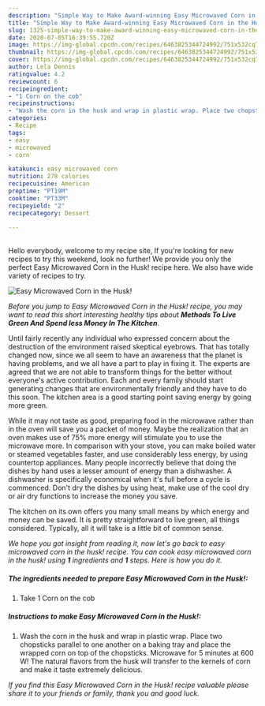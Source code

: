 ```yaml
---
description: "Simple Way to Make Award-winning Easy Microwaved Corn in the Husk!"
title: "Simple Way to Make Award-winning Easy Microwaved Corn in the Husk!"
slug: 1325-simple-way-to-make-award-winning-easy-microwaved-corn-in-the-husk
date: 2020-07-05T16:39:55.720Z
image: https://img-global.cpcdn.com/recipes/6463825344724992/751x532cq70/easy-microwaved-corn-in-the-husk-recipe-main-photo.jpg
thumbnail: https://img-global.cpcdn.com/recipes/6463825344724992/751x532cq70/easy-microwaved-corn-in-the-husk-recipe-main-photo.jpg
cover: https://img-global.cpcdn.com/recipes/6463825344724992/751x532cq70/easy-microwaved-corn-in-the-husk-recipe-main-photo.jpg
author: Lela Dennis
ratingvalue: 4.2
reviewcount: 6
recipeingredient:
- "1 Corn on the cob"
recipeinstructions:
- "Wash the corn in the husk and wrap in plastic wrap. Place two chopsticks parallel to one another on a baking tray and place the wrapped corn on top of the chopsticks. Microwave for 5 minutes at 600 W! The natural flavors from the husk will transfer to the kernels of corn and make it taste extremely delicious."
categories:
- Recipe
tags:
- easy
- microwaved
- corn

katakunci: easy microwaved corn 
nutrition: 278 calories
recipecuisine: American
preptime: "PT19M"
cooktime: "PT33M"
recipeyield: "2"
recipecategory: Dessert

---
```

<br>
Hello everybody, welcome to my recipe site, If you're looking for new recipes to try this weekend, look no further! We provide you only the perfect Easy Microwaved Corn in the Husk! recipe here. We also have wide variety of recipes to try.
<br>


![Easy Microwaved Corn in the Husk!](https://img-global.cpcdn.com/recipes/6463825344724992/751x532cq70/easy-microwaved-corn-in-the-husk-recipe-main-photo.jpg)

<i>Before you jump to Easy Microwaved Corn in the Husk! recipe, you may want to read this short interesting healthy tips about 
<strong>Methods To Live Green And Spend less Money In The Kitchen</strong>.</i>
</br>

Until fairly recently any individual who expressed concern about the destruction of the environment raised skeptical eyebrows. That has totally changed now, since we all seem to have an awareness that the planet is having problems, and we all have a part to play in fixing it. The experts are agreed that we are not able to transform things for the better without everyone's active contribution. Each and every family should start generating changes that are environmentally friendly and they have to do this soon. The kitchen area is a good starting point saving energy by going more green.

While it may not taste as good, preparing food in the microwave rather than in the oven will save you a packet of money. Maybe the realization that an oven makes use of 75% more energy will stimulate you to use the microwave more. In comparison with your stove, you can make boiled water or steamed vegetables faster, and use considerably less energy, by using countertop appliances. Many people incorrectly believe that doing the dishes by hand uses a lesser amount of energy than a dishwasher. A dishwasher is specifically economical when it's full before a cycle is commenced. Don't dry the dishes by using heat, make use of the cool dry or air dry functions to increase the money you save.

The kitchen on its own offers you many small means by which energy and money can be saved. It is pretty straightforward to live green, all things considered. Typically, all it will take is a little bit of common sense.


<i>We hope you got insight from reading it, now let's go back to easy microwaved corn in the husk! recipe. You can cook easy microwaved corn in the husk! using <strong>1</strong> ingredients and <strong>1</strong> steps. Here is how you do it.
</i>

##### The ingredients needed to prepare Easy Microwaved Corn in the Husk!:

1. Take 1 Corn on the cob


##### Instructions to make Easy Microwaved Corn in the Husk!:

1. Wash the corn in the husk and wrap in plastic wrap. Place two chopsticks parallel to one another on a baking tray and place the wrapped corn on top of the chopsticks. Microwave for 5 minutes at 600 W! The natural flavors from the husk will transfer to the kernels of corn and make it taste extremely delicious.


<i>If you find this Easy Microwaved Corn in the Husk! recipe valuable please share it to your friends or family, thank you and good luck.</i>
